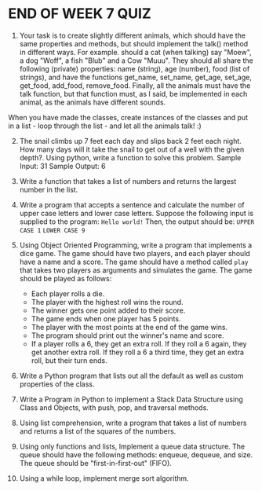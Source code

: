 # END OF WEEK 7 QUIZ

1. Your task is to create slightly different animals, which should have the same properties and methods, but should implement the talk() method in different ways. For example. should a cat (when talking) say "Moew", a dog "Woff", a fish "Blub" and a Cow "Muuu". They should all share the following (private) properties: name (string), age (number), food (list of strings), and have the functions get_name, set_name, get_age, set_age, get_food, add_food, remove_food. Finally, all the animals must have the talk function, but that function must, as I said, be implemented in each animal, as the animals have different sounds.

When you have made the classes, create instances of the classes and put in a list - loop through the list - and let all the animals talk! :)

2. The snail climbs up 7 feet each day and slips back 2 feet each night. 
How many days will it take the snail to get out of a well with the given depth?. Using python, write a function to solve this problem.
Sample Input: 31
Sample Output: 6

3. Write a function that takes a list of numbers and returns the largest number in the list.

4. Write a program that accepts a sentence and calculate the number of upper case letters and lower case letters.
Suppose the following input is supplied to the program:
`Hello world!`
Then, the output should be:
`UPPER CASE 1`
`LOWER CASE 9`

5. Using Object Oriented Programming, write a program that implements
a dice game. The game should have two players, and each player
should have a name and a score. The game should have a method
called `play` that takes two players as arguments and simulates
the game. The game should be played as follows:
    - Each player rolls a die.
    - The player with the highest roll wins the round.
    - The winner gets one point added to their score.
    - The game ends when one player has 5 points.
    - The player with the most points at the end of the game wins.
    - The program should print out the winner's name and score.
    - If a player rolls a 6, they get an extra roll. If they roll a 6 again, they get another extra roll. If they roll a 6 a third time, they get an extra roll, but their turn ends.

6. Write a Python program that lists out all the default as well as custom properties of the class.

7. Write a Program in Python to implement a Stack Data Structure using Class and Objects, with push, pop, and traversal methods.

8. Using list comprehension, write a program that takes a list of numbers and returns a list of the squares of the numbers.

9. Using only functions and lists, Implement a queue data structure. The queue should have the following methods: enqueue, dequeue, and size. The queue should be "first-in-first-out" (FIFO).

10. Using a while loop, implement merge sort algorithm.